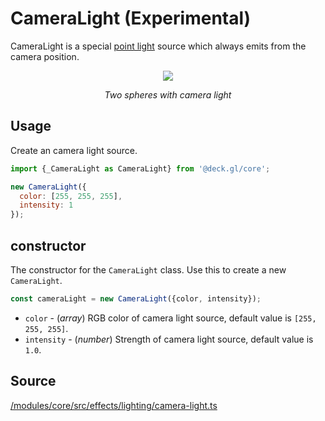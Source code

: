# CameraLight (Experimental)

CameraLight is a special [point light](/docs/api-reference/core/point-light.md) source which always emits from the camera position.

<div align="center">
  <div>
    <img src="https://raw.github.com/visgl/deck.gl-data/master/images/whats-new/camera-light.gif" />
    <p><i>Two spheres with camera light</i></p>
  </div>
</div>

## Usage 

Create an camera light source.

```js
import {_CameraLight as CameraLight} from '@deck.gl/core';

new CameraLight({
  color: [255, 255, 255],
  intensity: 1
});
```

## constructor

The constructor for the `CameraLight` class. Use this to create a new `CameraLight`.

```js
const cameraLight = new CameraLight({color, intensity});
```

* `color` - (*array*)  RGB color of camera light source, default value is `[255, 255, 255]`.
* `intensity` - (*number*) Strength of camera light source, default value is `1.0`.

## Source

[/modules/core/src/effects/lighting/camera-light.ts](https://github.com/visgl/deck.gl/tree/8.8-release/modules/core/src/effects/lighting/camera-light.ts)
